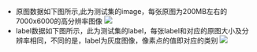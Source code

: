 - 原图数据如下图所示,此为测试集的image，每张原图为200MB左右的7000x6000的高分辨率图像
![](https://blog-1258986886.cos.ap-beijing.myqcloud.com/yearing1017/image.png)
- label数据如下图所示，此为测试集的label，每张label和对应的原图大小及分辨率相同，不同的是，label为灰度图像，像素点的值即对应的类别
![](https://blog-1258986886.cos.ap-beijing.myqcloud.com/yearing1017/image.png)

